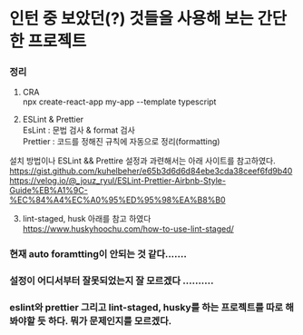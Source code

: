 # 인턴 중 보았던(?) 것들을 사용해 보는 간단한 프로젝트

### 정리

1. CRA  
   npx create-react-app my-app --template typescript

2. ESLint & Prettier  
   EsLint : 문법 검사 & format 검사  
   Prettier : 코드를 정해진 규칙에 자동으로 정리(formatting)

설치 방법이나 ESLint && Prettire 설정과 과련해서는 아래 사이트를 참고하였다.  
https://gist.github.com/kuhelbeher/e65b3d6d6d84ebe3cda38ceef6fd9b40  
https://velog.io/@_jouz_ryul/ESLint-Prettier-Airbnb-Style-Guide%EB%A1%9C-%EC%84%A4%EC%A0%95%ED%95%98%EA%B8%B0

3. lint-staged, husk
   아래를 참고 하였다  
   https://www.huskyhoochu.com/how-to-use-lint-staged/

### 현재 auto foramtting이 안되는 것 같다.......

### 설정이 어디서부터 잘못되었는지 잘 모르겠다 ..........

### eslint와 prettier 그리고 lint-staged, husky를 하는 프로젝트를 따로 해봐야할 듯 하다. 뭐가 문제인지를 모르겠다.
